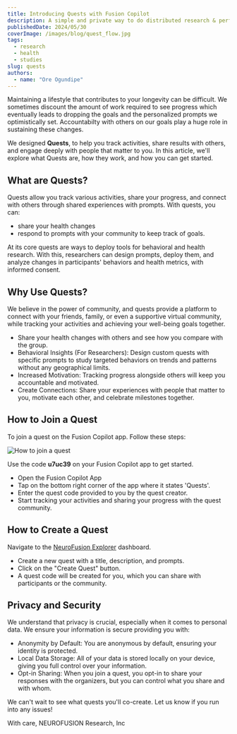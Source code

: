 ```yaml
---
title: Introducing Quests with Fusion Copilot
description: A simple and private way to do distributed research & perform activities in groups
publishedDate: 2024/05/30
coverImage: /images/blog/quest_flow.jpg
tags:
  - research
  - health
  - studies
slug: quests
authors:
  - name: "Ore Ogundipe"
---
```


Maintaining a lifestyle that contributes to your longevity can be difficult. We sometimes discount the amount of work required to see progress which eventually leads to dropping the goals and the personalized prompts we optimistically set. Accountabilty with others on our goals play a huge role in sustaining these changes.

We designed **Quests**, to help you track activities, share results with others, and engage deeply with people that matter to you. In this article, we'll explore what Quests are, how they work, and how you can get started.

## What are Quests?

Quests allow you track various activities, share your progress, and connect with others through shared experiences with prompts. With quests, you can:

- share your health changes
- respond to prompts with your community to keep track of goals.

At its core quests are ways to deploy tools for behavioral and health research. With this, researchers can design prompts, deploy them, and analyze changes in participants' behaviors and health metrics, with informed consent.

## Why Use Quests?

We believe in the power of community, and quests provide a platform to connect with your friends, family, or even a supportive virtual community, while tracking your activities and achieving your well-being goals together.

- Share your health changes with others and see how you compare with the group.
- Behavioral Insights (For Researchers): Design custom quests with specific prompts to study targeted behaviors on trends and patterns without any geographical limits.
- Increased Motivation: Tracking progress alongside others will keep you accountable and motivated.
- Create Connections: Share your experiences with people that matter to you, motivate each other, and celebrate milestones together.

## How to Join a Quest

To join a quest on the Fusion Copilot app. Follow these steps:

<img src="/images/blog/quest_flow.jpg" alt="How to join a quest" data-zoomable style="cursor: zoom-in;" />

Use the code **u7uc39** on your Fusion Copilot app to get started.

- Open the Fusion Copilot App
- Tap on the bottom right corner of the app where it states 'Quests'.
- Enter the quest code provided to you by the quest creator.
- Start tracking your activities and sharing your progress with the quest community.

## How to Create a Quest

Navigate to the [NeuroFusion Explorer](https://usefusion.ai/quests) dashboard.

- Create a new quest with a title, description, and prompts.
- Click on the "Create Quest" button.
- A quest code will be created for you, which you can share with participants or the community.

## Privacy and Security

We understand that privacy is crucial, especially when it comes to personal data. We ensure your information is secure providing you with:

- Anonymity by Default: You are anonymous by default, ensuring your identity is protected.
- Local Data Storage: All of your data is stored locally on your device, giving you full control over your information.
- Opt-in Sharing: When you join a quest, you opt-in to share your responses with the organizers, but you can control what you share and with whom.

We can't wait to see what quests you'll co-create. Let us know if you run into any issues!

With care,
NEUROFUSION Research, Inc
